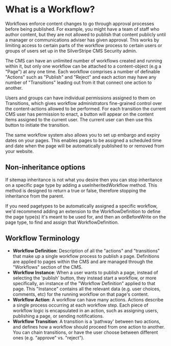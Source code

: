 # What is a Workflow?
Workflows enforce content changes to go through approval processes before being published.
For example, you might have a team of staff who author content, but they are not allowed to publish that content publicly
until a manager or communications adviser has given approval. This works by limiting access to certain parts of the workflow
process to certain users or groups of users set up in the SilverStripe CMS Security admin.

The CMS can have an unlimited number of workflows created and running within it, but only one workflow can be
attached to a content-object (e.g a "Page") at any one time. Each workflow comprises a number of definable "Actions"
such as "Publish" and "Reject" and each action may have any number of "Transitions" leading out from it
that connect one action to another.

Users and groups can have individual permissions assigned to them on Transitions,
which gives workflow administrators fine-grained control over the content-actions allowed to be performed.
For each transition the current CMS user has permission to enact, a button will appear on the content items assigned to
the current user. The current user can then use this button to initiate the transition.

The same workflow system also allows you to set up embargo and expiry dates on your pages. This enables pages to be assigned a scheduled time
and date when the page will be automatically published to or removed from your website.

## Non-inheritance options

If sitemap inheritance is not what you desire then you can stop inheritance on a specific page type by adding a useInheritedWorkflow method. This method is designed to return a true or false, therefore stopping the inheritance from the parent.

If you need pagetypes to be automatically assigned a specific workflow, we'd recommend adding an extension to the WorkflowDefinition to define the page type(s) it's meant to be used for, and then an onBeforeWrite on the page type, to find and assign that WorkflowDefinition.

## Workflow Terminology
- **Workflow Definition**: Description of all the "actions" and "transitions" that make up a single workflow process to publish a page. Definitions are applied to pages within the CMS and are managed through the "Workflows" section of the CMS.
- **Workflow Instance**: When a user wants to publish a page, instead of selecting the 'publish' button, they instead start a workflow, or more specifically, an instance of the "Workflow Definition" applied to that page. This "Instance" contains all the relevant data (e.g. user choices, comments, etc) for the running workflow on that page's content.
- **Workflow Action**: A workflow can have many actions. Actions describe a single process occurring at each workflow step. Each piece of workflow logic is encapsulated in an action, such as assigning users, publishing a page, or sending notifications.
- **Workflow Transition**: A transition is a 'pathway' between two actions, and defines how a workflow should proceed from one action to another. You can chain transitions, or have the user choose between different ones (e.g. "approve" vs. "reject").
